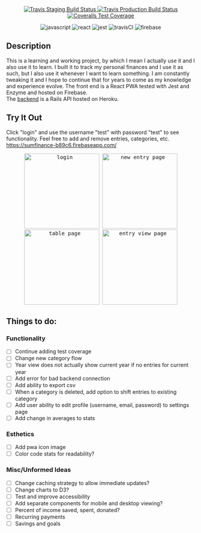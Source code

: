 <p align="center">
  <a href="href='https://travis-ci.com/travisdock/sum-frontend">
    <img alt="Travis Staging Build Status" src="https://img.shields.io/travis/com/travisdock/sum-frontend/staging.svg?label=Staging%20Build&style=plastic">
  </a>
  <a href="href='https://travis-ci.com/travisdock/sum-frontend">
    <img alt="Travis Production Build Status" src="https://img.shields.io/travis/com/travisdock/sum-frontend/production.svg?label=Production%20Build&style=plastic">
  </a>
  <a href="href='https://coveralls.io/github/travisdock/sum-frontend?branch=staging">
    <img src="https://img.shields.io/coveralls/travisdock/sum-frontend/production.svg?style=plastic&label=Coveralls%20Coverage" alt="Coveralls Test Coverage">
  </a>
</p>

<p align="center">
<img src="https://user-images.githubusercontent.com/36681963/47616844-57ef8800-da98-11e8-8504-89b765c4beaa.png" alt="javascript" title="Written in Javascript">
<img src="https://user-images.githubusercontent.com/36681963/46574153-5a653300-c96d-11e8-92be-113930d0a4e4.png" alt="react" title="Built with React">
<img src="https://user-images.githubusercontent.com/36681963/47617023-27a8e900-da9a-11e8-945e-5c409a0bf4a6.png" alt="jest" title="Tested with Jest">
<img src="https://user-images.githubusercontent.com/36681963/63767481-6878b680-c893-11e9-8b58-82797d1e5070.png" alt="travisCI" title="Continuous Integration with Travis CI">
<img src="https://user-images.githubusercontent.com/36681963/63767589-b2619c80-c893-11e9-91a1-8a9d77fbd185.png" alt="firebase" title="Deployed using Firebase">
</p>

## Description
This is a learning and working project, by which I mean I actually use it and I also use it to learn. I built it to track my personal finances and I use it as such, but I also use it whenever I want to learn something. I am constantly tweaking it and I hope to continue that for years to come as my knowledge and experience evolve. The front end is a React PWA tested with Jest and Enzyme and hosted on Firebase.  
The [backend](https://github.com/travisdock/sum-backend) is a Rails API hosted on Heroku.

## Try It Out
Click "login" and use the username "test" with password "test" to see functionality. Feel free to add and remove entries, categories, etc.
https://sumfinance-b89c6.firebaseapp.com/
   
<p align="center">
  <kbd>
    <img src="https://user-images.githubusercontent.com/36681963/47618668-0224db00-daac-11e8-8af1-eed23848440a.PNG" alt="login" width="200" title="login page">
  </kbd>
  <kbd>
    <img src="https://user-images.githubusercontent.com/36681963/47618667-0224db00-daac-11e8-98e5-3249e8c1d03a.PNG" alt="new entry page" width="200" title="new entry page">
  </kbd>
  <kbd>
    <img src="https://user-images.githubusercontent.com/36681963/47618666-018c4480-daac-11e8-9fa9-2c5e5fdd5693.PNG" alt="table page" width="200" title="table page">
  </kbd>
  <kbd>
    <img src="https://user-images.githubusercontent.com/36681963/47618665-018c4480-daac-11e8-8e47-068959636d55.PNG" alt="entry view page" width="200" title="entry view page">
  </kbd>
</p>

## Things to do:

### Functionality
- [ ] Continue adding test coverage
- [ ] Change new category flow
- [ ] Year view does not actually show current year if no entries for current year
- [ ] Add error for bad backend connection
- [ ] Add ability to export csv
- [ ] When a category is deleted, add option to shift entries to existing category
- [ ] Add user ability to edit profile (username, email, password) to settings page
- [ ] Add change in averages to stats

### Esthetics
- [ ] Add pwa icon image
- [ ] Color code stats for readability?

### Misc/Unformed Ideas
- [ ] Change caching strategy to allow immediate updates?
- [ ] Change charts to D3?
- [ ] Test and improve accessibility
- [ ] Add separate components for mobile and desktop viewing?
- [ ] Percent of income saved, spent, donated?
- [ ] Recurring payments
- [ ] Savings and goals
